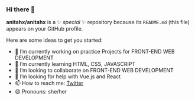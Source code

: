 ### Hi there 👋

**anitahx/anitahx** is a ✨ _special_ ✨ repository because its `README.md` (this file) appears on your GitHub profile.

Here are some ideas to get you started:

- 🔭 I’m currently working on practice Projects for FRONT-END WEB DEVELOPMENT
- 🌱 I’m currently learning HTML, CSS, JAVASCRIPT
- 👯 I’m looking to collaborate on FRONT-END WEB DEVELOPMENT
- 🤔 I’m looking for help with Vue.js and React
- 📫 How to reach me: [Twitter](https://https://twitter.com/x_anitah)
- 😄 Pronouns: she/her
